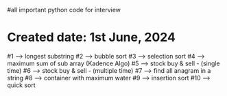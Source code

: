 #all important python code for interview
# Created date: 1st June, 2024
#1    --> longest substring
#2    --> bubble sort
#3    --> selection sort
#4    --> maximum sum of sub array (Kadence Algo)
#5    --> stock buy & sell - (single time)
#6    --> stock buy & sell - (multiple time)
#7    --> find all anagram in a string
#8    --> container with maximum water
#9    --> insertion sort
#10   --> quick sort
